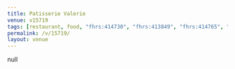 ```yaml
---
title: Patisserie Valerie
venue: v15719
tags: [restaurant, food, "fhrs:414730", "fhrs:413849", "fhrs:414765", "fhrs:412532", "fhrs:412016", "fhrs:411282"]
permalink: /v/15719/
layout: venue
---
```

null